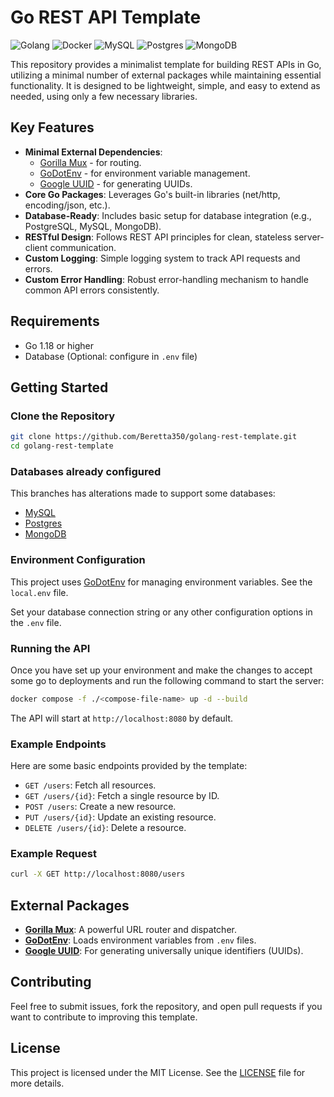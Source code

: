 # Go REST API Template

![Golang](https://img.shields.io/badge/Go-00ADD8?style=for-the-badge&logo=go&logoColor=white)
![Docker](https://img.shields.io/badge/Docker-2CA5E0?style=for-the-badge&logo=docker&logoColor=white)
![MySQL](https://img.shields.io/badge/mysql-4479A1.svg?style=for-the-badge&logo=mysql&logoColor=white)
![Postgres](https://img.shields.io/badge/postgres-%23316192.svg?style=for-the-badge&logo=postgresql&logoColor=white)
![MongoDB](https://img.shields.io/badge/MongoDB-%234ea94b.svg?style=for-the-badge&logo=mongodb&logoColor=white)

This repository provides a minimalist template for building REST APIs in Go, utilizing a minimal number of external packages while maintaining essential functionality. It is designed to be lightweight, simple, and easy to extend as needed, using only a few necessary libraries.

## Key Features

- **Minimal External Dependencies**: 
  - [Gorilla Mux](https://github.com/gorilla/mux) - for routing.
  - [GoDotEnv](https://github.com/joho/godotenv) - for environment variable management.
  - [Google UUID](https://github.com/google/uuid) - for generating UUIDs.
- **Core Go Packages**: Leverages Go's built-in libraries (net/http, encoding/json, etc.).
- **Database-Ready**: Includes basic setup for database integration (e.g., PostgreSQL, MySQL, MongoDB).
- **RESTful Design**: Follows REST API principles for clean, stateless server-client communication.
- **Custom Logging**: Simple logging system to track API requests and errors.
- **Custom Error Handling**: Robust error-handling mechanism to handle common API errors consistently.

## Requirements

- Go 1.18 or higher
- Database (Optional: configure in `.env` file)

## Getting Started

### Clone the Repository

```bash
git clone https://github.com/Beretta350/golang-rest-template.git
cd golang-rest-template
```

### Databases already configured

This branches has alterations made to support some databases:

- [MySQL](https://github.com/Beretta350/golang-rest-template/tree/mysql)
- [Postgres](https://github.com/Beretta350/golang-rest-template/tree/postgres)
- [MongoDB](https://github.com/Beretta350/golang-rest-template/tree/mongodb)


### Environment Configuration

This project uses [GoDotEnv](https://github.com/joho/godotenv) for managing environment variables. See the `local.env` file.

Set your database connection string or any other configuration options in the `.env` file.

### Running the API

Once you have set up your environment and make the changes to accept some go to deployments and run the following command to start the server:

```bash
docker compose -f ./<compose-file-name> up -d --build
```

The API will start at `http://localhost:8080` by default.

### Example Endpoints

Here are some basic endpoints provided by the template:

- `GET /users`: Fetch all resources.
- `GET /users/{id}`: Fetch a single resource by ID.
- `POST /users`: Create a new resource.
- `PUT /users/{id}`: Update an existing resource.
- `DELETE /users/{id}`: Delete a resource.

### Example Request

```bash
curl -X GET http://localhost:8080/users
```
## External Packages

- **[Gorilla Mux](https://github.com/gorilla/mux)**: A powerful URL router and dispatcher.
- **[GoDotEnv](https://github.com/joho/godotenv)**: Loads environment variables from `.env` files.
- **[Google UUID](https://github.com/google/uuid)**: For generating universally unique identifiers (UUIDs).

## Contributing

Feel free to submit issues, fork the repository, and open pull requests if you want to contribute to improving this template.

## License

This project is licensed under the MIT License. See the [LICENSE](LICENSE) file for more details.
